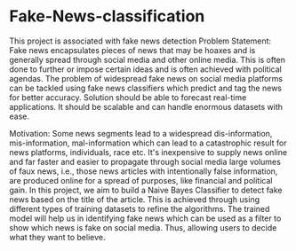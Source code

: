 # Fake-News-classification
This project is associated with fake news detection
Problem Statement:
Fake news encapsulates pieces of news that may be hoaxes and is generally spread
through social media and other online media. This is often done to further or impose
certain ideas and is often achieved with political agendas.
The problem of widespread fake news on social media platforms can be tackled using
fake news classifiers which predict and tag the news for better accuracy. Solution should
be able to forecast real-time applications. It should be scalable and can handle enormous
datasets with ease.

Motivation:
Some news segments lead to a widespread dis-information, mis-information,
mal-information which can lead to a catastrophic result for news platforms, individuals,
race etc. It's inexpensive to supply news online and far faster and easier to propagate
through social media large volumes of faux news, i.e., those news articles with
intentionally false information, are produced online for a spread of purposes, like
financial and political gain.
In this project, we aim to build a Naive Bayes Classifier to detect fake news based on the
title of the article. This is achieved through using different types of training datasets to
refine the algorithms. The trained model will help us in identifying fake news which can be used as a filter to show which news is fake on social media. Thus, allowing users to
decide what they want to believe.
